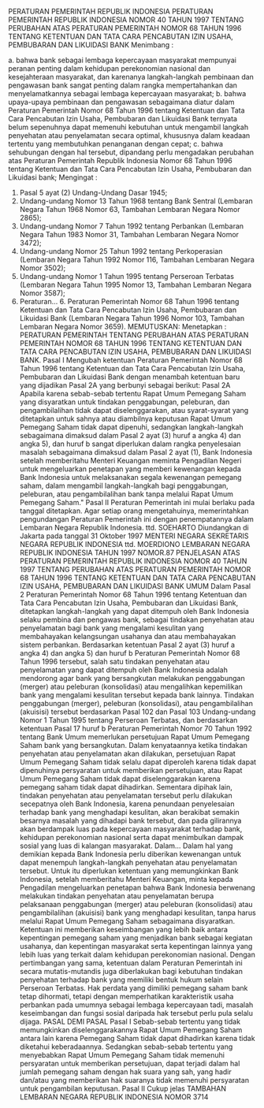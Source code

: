  PERATURAN PEMERINTAH REPUBLIK INDONESIA PERATURAN PEMERINTAH REPUBLIK INDONESIA NOMOR 40 TAHUN 1997 TENTANG PERUBAHAN ATAS PERATURAN PEMERINTAH NOMOR 68 TAHUN 1996 TENTANG KETENTUAN DAN TATA CARA PENCABUTAN IZIN USAHA, PEMBUBARAN DAN LIKUIDASI BANK
Menimbang :

a. bahwa bank sebagai lembaga kepercayaan masyarakat mempunyai peranan penting dalam kehidupan perekonomian nasional dan kesejahteraan masyarakat, dan karenanya langkah-langkah pembinaan dan pengawasan bank sangat penting dalam rangka mempertahankan dan menyelamatkannya sebagai lembaga kepercayaan masyarakat;
b. bahwa upaya-upaya pembinaan dan pengawasan sebagaimana diatur dalam Peraturan Pemerintah Nomor 68 Tahun 1996 tentang Ketentuan dan Tata Cara Pencabutan Izin Usaha, Pembubaran dan Likuidasi Bank ternyata belum sepenuhnya dapat memenuhi kebutuhan untuk mengambil langkah penyehatan atau penyelamatan secara optimal, khususnya dalam keadaan tertentu yang membutuhkan penanganan dengan cepat;
c. bahwa sehubungan dengan hal tersebut, dipandang perlu mengadakan perubahan atas Peraturan Pemerintah Republik Indonesia Nomor 68 Tahun 1996 tentang Ketentuan dan Tata Cara Pencabutan Izin Usaha, Pembubaran dan Likuidasi bank;
Mengingat :

1. Pasal 5 ayat (2) Undang-Undang Dasar 1945;
2. Undang-undang Nomor 13 Tahun 1968 tentang Bank Sentral (Lembaran Negara Tahun 1968 Nomor 63, Tambahan Lembaran Negara Nomor 2865);
3. Undang-undang Nomor 7 Tahun 1992 tentang Perbankan (Lembaran Negara Tahun 1983 Nomor 31, Tambahan Lembaran Negara Nomor 3472);
4. Undang-undang Nomor 25 Tahun 1992 tentang Perkoperasian (Lembaran Negara Tahun 1992 Nomor 116, Tambahan Lembaran Negara Nomor 3502);
5. Undang-undang Nomor 1 Tahun 1995 tentang Perseroan Terbatas (Lembaran Negara Tahun 1995 Nomor 13, Tambahan Lembaran Negara Nomor 3587);
6. Peraturan… 6. Peraturan Pemerintah Nomor 68 Tahun 1996 tentang Ketentuan dan Tata Cara Pencabutan Izin Usaha, Pembubaran dan Likuidasi Bank (Lembaran Negara Tahun 1996 Nomor 103, Tambahan Lembaran Negara Nomor 3659).
MEMUTUSKAN:
 Menetapkan : PERATURAN PEMERINTAH TENTANG PERUBAHAN ATAS PERATURAN PEMERINTAH NOMOR 68 TAHUN 1996 TENTANG KETENTUAN DAN TATA CARA PENCABUTAN IZIN USAHA, PEMBUBARAN DAN LIKUIDASI BANK.
Pasal I
Mengubah ketentuan Peraturan Pemerintah Nomor 68 Tahun 1996 tentang Ketentuan dan Tata Cara Pencabutan Izin Usaha, Pembubaran dan Likuidasi Bank dengan menambah ketentuan baru yang dijadikan Pasal 2A yang berbunyi sebagai berikut:
Pasal 2A
Apabila karena sebab-sebab tertentu Rapat Umum Pemegang Saham yang disyaratkan untuk tindakan penggabungan, peleburan, dan pengambilalihan tidak dapat diselenggarakan, atau syarat-syarat yang ditetapkan untuk sahnya atau diambilnya keputusan Rapat Umum Pemegang Saham tidak dapat dipenuhi, sedangkan langkah-langkah sebagaimana dimaksud dalam Pasal 2 ayat (3) huruf a angka 4) dan angka 5), dan huruf b sangat diperlukan dalam rangka penyelesaian masalah sebagaimana dimaksud dalam Pasal 2 ayat (1), Bank Indonesia setelah memberitahu Menteri Keuangan meminta Pengadilan Negeri untuk mengeluarkan penetapan yang memberi kewenangan kepada Bank Indonesia untuk melaksanakan segala kewenangan pemegang saham, dalam mengambil langkah-langkah bagi penggabungan, peleburan, atau pengambilalihan bank tanpa melalui Rapat Umum Pemegang Saham."
Pasal II
Peraturan Pemerintah ini mulai berlaku pada tanggal ditetapkan.
Agar setiap orang mengetahuinya, memerintahkan pengundangan Peraturan Pemerintah ini dengan penempatannya dalam Lembaran Negara Republik Indonesia. ttd. SOEHARTO Diundangkan di Jakarta pada tanggal 31 Oktober 1997 MENTERI NEGARA SEKRETARIS NEGARA REPUBLIK INDONESIA ttd. MOERDIONO LEMBARAN NEGARA REPUBLIK INDONESIA TAHUN 1997 NOMOR.87 PENJELASAN ATAS PERATURAN PEMERINTAH REPUBLIK INDONESIA NOMOR 40 TAHUN 1997 TENTANG PERUBAHAN ATAS PERATURAN PEMERINTAH NOMOR 68 TAHUN 1996 TENTANG KETENTUAN DAN TATA CARA PENCABUTAN IZIN USAHA, PEMBUBARAN DAN LIKUIDASI BANK UMUM Dalam Pasal 2 Peraturan Pemerintah Nomor 68 Tahun 1996 tentang Ketentuan dan Tata Cara Pencabutan Izin Usaha, Pembubaran dan Likuidasi Bank, ditetapkan langkah-langkah yang dapat ditempuh oleh Bank Indonesia selaku pembina dan pengawas bank, sebagai tindakan penyehatan atau penyelamatan bagi bank yang mengalami kesulitan yang membahayakan kelangsungan usahanya dan atau membahayakan sistem perbankan. Berdasarkan ketentuan Pasal 2 ayat (3) huruf a angka 4) dan angka 5) dan huruf b Peraturan Pemerintah Nomor 68 Tahun 1996 tersebut, salah satu tindakan penyehatan atau penyelamatan yang dapat ditempuh oleh Bank Indonesia adalah mendorong agar bank yang bersangkutan melakukan penggabungan (merger) atau peleburan (konsolidasi) atau mengalihkan kepemilikan bank yang mengalami kesulitan tersebut kepada bank lainnya. Tindakan penggabungan (merger), peleburan (konsolidasi), atau pengambilalihan (akuisisi) tersebut berdasarkan Pasal 102 dan Pasal 103 Undang-undang Nomor 1 Tahun 1995 tentang Perseroan Terbatas, dan berdasarkan ketentuan Pasal 17 huruf b Peraturan Pemerintah Nomor 70 Tahun 1992 tentang Bank Umum memerlukan persetujuan Rapat Umum Pemegang Saham bank yang bersangkutan. Dalam kenyataannya ketika tindakan penyehatan atau penyelamatan akan dilakukan, persetujuan Rapat Umum Pemegang Saham tidak selalu dapat diperoleh karena tidak dapat dipenuhinya persyaratan untuk memberikan persetujuan, atau Rapat Umum Pemegang Saham tidak dapat diselenggarakan karena pemegang saham tidak dapat dihadirkan. Sementara dipihak lain, tindakan penyehatan atau penyelamatan tersebut perlu dilakukan secepatnya oleh Bank Indonesia, karena penundaan penyelesaian terhadap bank yang menghadapi kesulitan, akan berakibat semakin besarnya masalah yang dihadapi bank tersebut, dan pada gilirannya akan berdampak luas pada kepercayaan masyarakat terhadap bank, kehidupan perekonomian nasional serta dapat menimbulkan dampak sosial yang luas di kalangan masyarakat. Dalam… Dalam hal yang demikian kepada Bank Indonesia perlu diberikan kewenangan untuk dapat menempuh langkah-langkah penyehatan atau penyelamatan tersebut. Untuk itu diperlukan ketentuan yang memungkinkan Bank Indonesia, setelah memberitahu Menteri Keuangan, minta kepada Pengadilan mengeluarkan penetapan bahwa Bank Indonesia berwenang melakukan tindakan penyehatan atau penyelamatan berupa pelaksanaan penggabungan (merger) atau peleburan (konsolidasi) atau pengambilalihan (akuisisi) bank yang menghadapi kesulitan, tanpa harus melalui Rapat Umum Pemegang Saham sebagaimana disyaratkan. Ketentuan ini memberikan keseimbangan yang lebih baik antara kepentingan pemegang saham yang menjadikan bank sebagai kegiatan usahanya, dan kepentingan masyarakat serta kepentingan lainnya yang lebih luas yang terkait dalam kehidupan perekonomian nasional. Dengan pertimbangan yang sama, ketentuan dalam Peraturan Pemerintah ini secara mutatis-mutandis juga diberlakukan bagi kebutuhan tindakan penyehatan terhadap bank yang memiliki bentuk hukum selain Perseroan Terbatas. Hak perdata yang dimiliki pemegang saham bank tetap dihormati, tetapi dengan memperhatikan karakteristik usaha perbankan pada umumnya sebagai lembaga kepercayaan tadi, masalah keseimbangan dan fungsi sosial daripada hak tersebut perlu pula selalu dijaga. PASAL DEMI PASAL
Pasal I
Sebab-sebab tertentu yang tidak memungkinkan diselenggarakannya Rapat Umum Pemegang Saham antara lain karena Pemegang Saham tidak dapat dihadirkan karena tidak diketahui keberadaannya. Sedangkan sebab-sebab tertentu yang menyebabkan Rapat Umum Pemegang Saham tidak memenuhi persyaratan untuk memberikan persetujuan, dapat terjadi dalam hal jumlah pemegang saham dengan hak suara yang sah, yang hadir dan/atau yang memberikan hak suaranya tidak memenuhi persyaratan untuk pengambilan keputusan.
Pasal II
Cukup jelas TAMBAHAN LEMBARAN NEGARA REPUBLIK INDONESIA NOMOR 3714